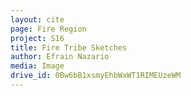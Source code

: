 ```yaml
---
layout: cite
page: Fire Region
project: S16
title: Fire Tribe Sketches
author: Efrain Nazario
media: Image
drive_id: 0Bw6bB1xsmyEhbWxWT1RIMEUzeWM
---
```

